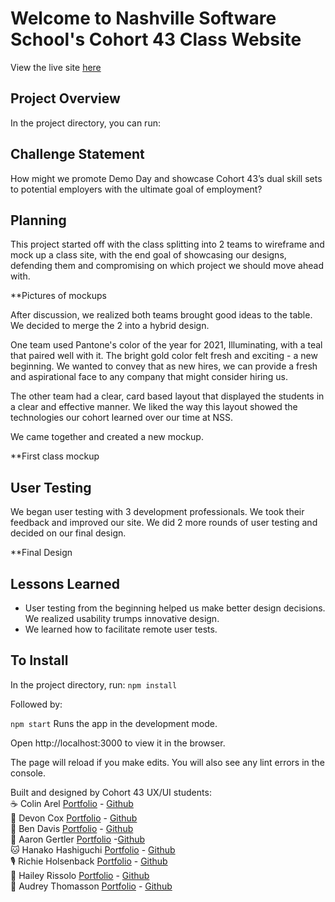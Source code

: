 # Welcome to Nashville Software School's Cohort 43 Class Website

View the live site [here](https://nss-day-cohort-43.github.io/)

## Project Overview

In the project directory, you can run:

## Challenge Statement

How might we promote Demo Day and showcase Cohort 43’s dual skill sets to potential employers with the ultimate goal of employment?

## Planning

This project started off with the class splitting into 2 teams to wireframe and mock up a class site, with the end goal of showcasing our designs, defending them and compromising on which project we should move ahead with.

**Pictures of mockups

After discussion, we realized both teams brought good ideas to the table. We decided to merge the 2 into a hybrid design. 

One team used Pantone's color of the year for 2021, Illuminating, with a teal that paired well with it. The bright gold color felt fresh and exciting - a new beginning. We wanted to convey that as new hires, we can provide a fresh and aspirational face to any company that might consider hiring us. 

The other team had a clear, card based layout that displayed the students in a clear and effective manner. We liked the way this layout showed the technologies our cohort learned over our time at NSS.

We came together and created a new mockup.

**First class mockup

## User Testing

We began user testing with 3 development professionals. We took their feedback and improved our site. We did 2 more rounds of user testing and decided on our final design.

**Final Design

## Lessons Learned

+ User testing from the beginning helped us make better design decisions. We realized usability trumps innovative design.
+ We learned how to facilitate remote user tests.

## To Install
In the project directory, run:
`npm install`

Followed by:

`npm start`
Runs the app in the development mode.

Open http://localhost:3000 to view it in the browser.

The page will reload if you make edits.
You will also see any lint errors in the console.

Built and designed by Cohort 43 UX/UI students:   
☕️ Colin Arel [Portfolio]() - [Github](https://github.com/cArel116)   
🐻 Devon Cox  [Portfolio](devco2011.github.io) - [Github](https://github.com/Devco2011)  
🔎 Ben Davis  [Portfolio]() - [Github](https://github.com/bcdavis)  
🐠 Aaron Gertler   [Portfolio](https://asgertler.github.io/)  -[Github](https://github.com/asgertler)  
🐱 Hanako Hashiguchi  [Portfolio]() - [Github](https://github.com/HanakoH)  
🎙 Richie Holsenback  [Portfolio](https://richieholsenback.github.io/) - [Github](https://github.com/richieholsenback)  
🐲 Hailey Rissolo  [Portfolio](https://hrissolo.github.io/) - [Github](https://github.com/hrissolo)  
📸 Audrey Thomasson  [Portfolio](audreythomasson.github.io) - [Github](https://github.com/AudreyThomasson)  